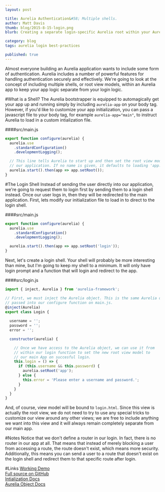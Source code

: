```yaml
---
layout: post

title: Aurelia Authentication&#58; Multiple shells.
author: Matt Davis
thumb: blog/2015-8-15-login.png
blurb: Creating a separate login-specific Aurelia root within your Aurelia app.

category: blog
tags: aurelia login best-practices

published: true
---
```

Almost everyone building an Aurelia application wants to include some form of authentication. Aurelia includes a number of powerful features for handling authentication securely and effectively. We're going to look at the concept of including multiple shells, or root view models, within an Aurelia app to keep your app logic separate from your login logic.

#What is a Shell?
The Aurelia bootstrapper is equipped to automagically get your app up and running simply by including `aurelia-app` on your body tag. However, if you'd like to customize your app initialization, you can pass a javascript file to your body tag, for example `aurelia-app="main"`, to instruct Aurelia to load in a custom intialization file.

####src/main.js
```javascript
export function configure(aurelia) {
  aurelia.use
    .standardConfiguration()
    .developmentLogging();

  // This line tells Aurelia to start up and then set the root view model for
  // our application. If no name is given, it defaults to loading 'app.js'.
  aurelia.start().then(app => app.setRoot());
}
```

#The Login Shell
Instead of sending the user directly into our application, we're going to request them to login first by sending them to a login shell instead. Once our user logs in, then they will be redirected to the main application. First, lets modify our initialization file to load in to direct to the login shell.

####src/main.js
```javascript
export function configure(aurelia) {
  aurelia.use
    .standardConfiguration()
    .developmentLogging();

  aurelia.start().then(app => app.setRoot('login'));
}
```

Next, let's create a login shell. Your shell will probably be more interesting than mine, but I'm going to keep my shell to a minimum. It will only have login prompt and a function that will login and redirect to the app.

####src/login.js 
```javascript
import { inject, Aurelia } from 'aurelia-framework';

// First, we must inject the Aurelia object. This is the same Aurelia object
// passed into our configure function on main.js.
@inject(Aurelia)
export class Login {
  
  username = '';
  password = '';
  error = '';

  constructor(aurelia) {

    // Once we have access to the Aurelia object, we can use it from
    // within our login function to set the new root view model to 
    // our main App on succesful login.
    this.login = () => {
      if (this.username && this.password) {
        aurelia.setRoot('app');
      } else {
        this.error = 'Please enter a username and password.';
      }
    }
  }
}
```

And, of course, view model will be bound to `login.html`. Since this view is actually the root view, we do not need to try to use any special tricks to customize our view around any other views; we are free to include anything we want into this view and it will always remain completely separate from our main app.

#Notes
Notice that we don't define a router in our login. In fact, there is no router in our app at all. That means that instead of merely blocking a user from accessing a route, the route doesn't exist, which means more security. Additionally, this means you can send a user to a route that doesn't exist on the login shell and redirect them to that specific route after login.

#Links
[Working Demo](http://davismj.github.io/skeleton-navigation-login-shell)<br />
[Full source on GitHub](https://github.com/davismj/skeleton-navigation-login-shell)<br />
[Intialization Docs](http://aurelia.io/docs.html#startup-and-configuration)<br />
[Aurelia Object Docs](http://aurelia.io/docs.html#the-aurelia-object)